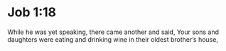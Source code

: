 # Job 1:18

While he was yet speaking, there came another and said, Your sons and daughters were eating and drinking wine in their oldest brother’s house,
